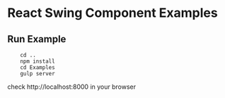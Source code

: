 # React Swing Component Examples

## Run Example
```
    cd ..  
    npm install 
    cd Examples 
    gulp server  
```    
check http://localhost:8000 in your browser